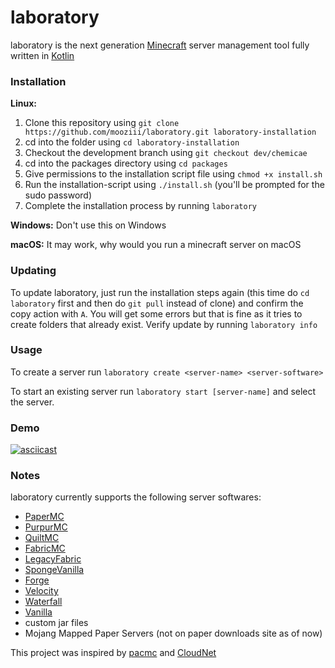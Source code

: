 # laboratory

laboratory is the next generation [Minecraft](https://minecraft.net) server management tool fully written in [Kotlin](https://kotlinlang.org)

### Installation

**Linux:**

1. Clone this repository using `git clone https://github.com/mooziii/laboratory.git laboratory-installation`
2. cd into the folder using `cd laboratory-installation`
3. Checkout the development branch using `git checkout dev/chemicae`
4. cd into the packages directory using `cd packages`
5. Give permissions to the installation script file using `chmod +x install.sh`
6. Run the installation-script using `./install.sh` (you'll be prompted for the sudo password)
7. Complete the installation process by running `laboratory`

**Windows:**
Don't use this on Windows

**macOS:**
It may work, why would you run a minecraft server on macOS

### Updating 

To update laboratory, just run the installation steps again (this time do `cd laboratory` first and then do `git pull` instead of clone) and confirm the copy action with `A`. You will get some errors but that is fine as it tries to create folders that already exist. Verify update by running `laboratory info`

### Usage

To create a server run `laboratory create <server-name> <server-software>`

To start an existing server run `laboratory start [server-name]` and select the server.

### Demo 

[![asciicast](https://asciinema.org/a/514193.svg)](https://asciinema.org/a/514193)

### Notes

laboratory currently supports the following server softwares:

- [PaperMC](https://papermc.io)
- [PurpurMC](https://purpurmc.org)
- [QuiltMC](https://quiltmc.org)
- [FabricMC](https://fabricmc.net)
- [LegacyFabric](https://legacyfabric.net)
- [SpongeVanilla](https://spongepowered.org/downloads/spongevanilla)
- [Forge](https://minecraftforge.net)
- [Velocity](https://papermc.io/downloads#Velocity)
- [Waterfall](https://papermc.io/downloads#Waterfall)
- [Vanilla](https://minecraft.net)
- custom jar files
- Mojang Mapped Paper Servers (not on paper downloads site as of now)

This project was inspired by [pacmc](https://github.com/jakobkmar/pacmc) and [CloudNet](https://github.com/CloudNetService/CloudNet-v3)
